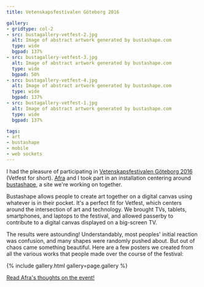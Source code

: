 ```yaml
---
title: Vetenskapsfestivalen Göteborg 2016

gallery:
- gridtype: col-2
- src: bustagallery-vetfest-2.jpg
  alt: Image of abstract artwork generated by bustashape.com
  type: wide
  bgpad: 137%
- src: bustagallery-vetfest-3.jpg
  alt: Image of abstract artwork generated by bustashape.com
  type: wide
  bgpad: 50%
- src: bustagallery-vetfest-4.jpg
  alt: Image of abstract artwork generated by bustashape.com
  type: wide
  bgpad: 137%
- src: bustagallery-vetfest-1.jpg
  alt: Image of abstract artwork generated by bustashape.com
  type: wide
  bgpad: 137%

tags:
- art
- bustashape
- mobile
- web sockets
---
```


I had the pleasure of participating in [Vetenskapsfestivalen Göteborg 2016](http://vetenskapsfestivalen.se/in-english/) (Vetfest for short). [Afra](http://afranoubarzadeh.se/) and I took part in an installation centering around [bustashape](https://bustashape.com), a site we're working on together.

Bustashape allows people to create art together on a digital canvas using whatever is in their pocket. It's a perfect fit for Vetfest, which centers around the intersection of art and technology. We brought TVs, tablets, smartphones, and laptops to the festival, and allowed passerby to contribute to a digital canvas displayed on a big-screen TV.

The results were astounding! Understandably, most peoples' initial reaction was confusion, and many shapes were randomly pushed about. But out of chaos came something beautiful. Here are a few posters we created from all the various works that people made over the course of the festival:

{% include gallery.html gallery=page.gallery %}

<ins class="update" datetime="2016-04-19"><a href="http://afranoubarzadeh.se/bustashape_vetfest.html">Read Afra's thoughts on the event!</a></ins>

